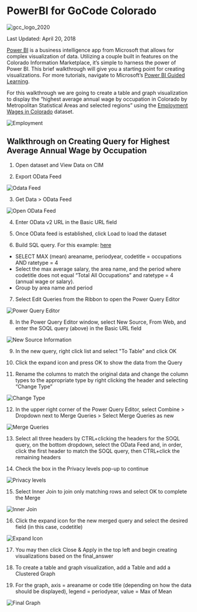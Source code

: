# PowerBI for GoCode Colorado

![gcc_logo_2020](https://github.com/GoCodeColorado/GoCodeColorado-kbase-public/blob/master/Images/GC20_Logo_Condensed_transp%20-%20Copy.png)

Last Updated: April 20, 2018

[Power BI](https://powerbi.microsoft.com/en-us/) is a business intelligence app from Microsoft that allows for complex visualization of data. Utilizing a couple built in features on the Colorado Information Marketplace, it’s simple to harness the power of Power BI. This brief walkthrough will give you a starting point for creating visualizations. For more tutorials, navigate to Microsoft’s [Power BI Guided Learning](https://docs.microsoft.com/en-us/power-bi/guided-learning/).

For this walkthrough we are going to create a table and graph visualization to display the “highest average annual wage by occupation in Colorado by Metropolitan Statistical Areas and selected regions” using the [Employment Wages in Colorado](https://data.colorado.gov/Labor-Employment/Employment-Wages-in-Colorado/busm-qa5b) dataset.

![Employment](./images/Employment.PNG)

## Walkthrough on Creating Query for Highest Average Annual Wage by Occupation

1. Open dataset and View Data on CIM

2. Export OData Feed

![Odata Feed](./images/Export_OData.PNG)

3. Get Data > OData Feed

![Open OData Feed](./images/OData_feed.PNG)

4. Enter OData v2 URL in the Basic URL field

5. Once OData feed is established, click Load to load the dataset

6. Build SQL query. For this example: [here](https://data.colorado.gov/resource/vu7j-izta.json?$query=SELECT%20MAX(mean),%20areaname,%20periodyear%20WHERE%20codetitle%20!=%20%27Total%20All%20occupationsANDratetype%20=4%27%20GROUP%20BY%20areaname,%20periodyear)

- SELECT MAX (mean) areaname, periodyear, codetitle = occupations AND ratetype = 4
- Select the max average salary, the area name, and the period where codetitle does not equal “Total All Occupations” and ratetype = 4 (annual wage or salary).
- Group by area name and period

7. Select Edit Queries from the Ribbon to open the Power Query Editor

![Power Query Editor](./images/edit_queries_feed.PNG)

8. In the Power Query Editor window, select New Source, From Web, and enter the SOQL query (above) in the Basic URL field

![New Source Information](./images/basic_url_feed.PNG)

9. In the new query, right click list and select "To Table" and click OK

10. Click the expand icon and press OK to show the data from the Query

11. Rename the columns to match the original data and change the column types to the appropriate type by right clicking the header and selecting “Change Type”

![Change Type](./images/rename_columns.PNG)

12. In the upper right corner of the Power Query Editor, select Combine > Dropdown next to Merge Queries > Select Merge Queries as new

![Merge Queries](./images/merge_queries.PNG)

13. Select all three headers by CTRL+clicking the headers for the SOQL query, on the bottom dropdown, select the OData Feed and, in order, click the first header to match the SOQL query, then CTRL+click the remaining headers

14. Check the box in the Privacy levels pop-up to continue

![Privacy levels](./images/privacy_levels.PNG)

15. Select Inner Join to join only matching rows and select OK to complete the Merge

![Inner Join](./images/inner_join.PNG)

16. Click the expand icon for the new merged query and select the desired field (in this case, codetitle)

![Expand Icon](./images/code_title.PNG)

17. You may then click Close & Apply in the top left and begin creating visualizations based on the final_answer

18. To create a table and graph visualization, add a Table and add a Clustered Graph

19. For the graph, axis = areaname or code title (depending on how the data should be displayed), legend = periodyear, value = Max of Mean

![Final Graph](./images/final_graph.PNG)
